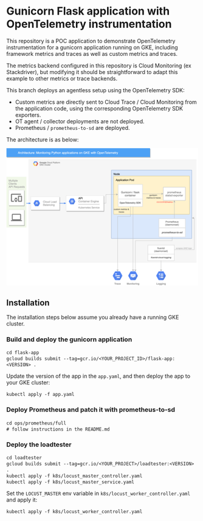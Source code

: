 # Gunicorn Flask application with OpenTelemetry instrumentation

This repository is a POC application to demonstrate OpenTelemetry instrumentation for a gunicorn application running on GKE, including framework metrics and traces as well as custom metrics and traces.

The metrics backend configured in this repository is Cloud Monitoring (ex Stackdriver), but modifying it should be straightforward to adapt this example to other metrics or trace backends.

This branch deploys an agentless setup using the OpenTelemetry SDK:

-   Custom metrics are directly sent to Cloud Trace / Cloud Monitoring from the application code, using the corresponding OpenTelemetry SDK exporters.
-   OT agent / collector deployments are not deployed.
-   Prometheus / `prometheus-to-sd` are deployed.

The architecture is as below:

![](architecture.png)

## Installation

The installation steps below assume you already have a running GKE cluster.

### Build and deploy the gunicorn application

    cd flask-app
    gcloud builds submit --tag=gcr.io/<YOUR_PROJECT_ID>/flask-app:<VERSION> .

Update the version of the app in the `app.yaml`, and then deploy the app to your GKE cluster:

    kubectl apply -f app.yaml

### Deploy Prometheus and patch it with prometheus-to-sd

    cd ops/prometheus/full
    # follow instructions in the README.md

### Deploy the loadtester

    cd loadtester
    gcloud builds submit --tag=gcr.io/<YOUR_PROJECT>/loadtester:<VERSION> .
    kubectl apply -f k8s/locust_master_controller.yaml
    kubectl apply -f k8s/locust_master_service.yaml

Set the `LOCUST_MASTER` env variable in `k8s/locust_worker_controller.yaml` and apply it:

    kubectl apply -f k8s/locust_worker_controller.yaml
